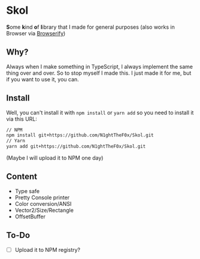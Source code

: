 # Skol
**S**ome **k**ind **o**f **l**ibrary that I made for general purposes (also works in Browser via [Browserify](https://browserify.org/))
## Why?
Always when I make something in TypeScript, I always implement the same thing over and over. So to stop myself I made this. I just made it for me, but if you want to use it, you can.
## Install
Well, you can't install it with `npm install` or `yarn add` so you need to install it via this URL:
````sh
// NPM
npm install git+https://github.com/N1ghtTheF0x/Skol.git
// Yarn
yarn add git+https://github.com/N1ghtTheF0x/Skol.git
````
(Maybe I will upload it to NPM one day)
## Content
 - Type safe
 - Pretty Console printer
 - Color conversion/ANSI
 - Vector2/Size/Rectangle
 - OffsetBuffer
## To-Do
- [ ] Upload it to NPM registry? 
